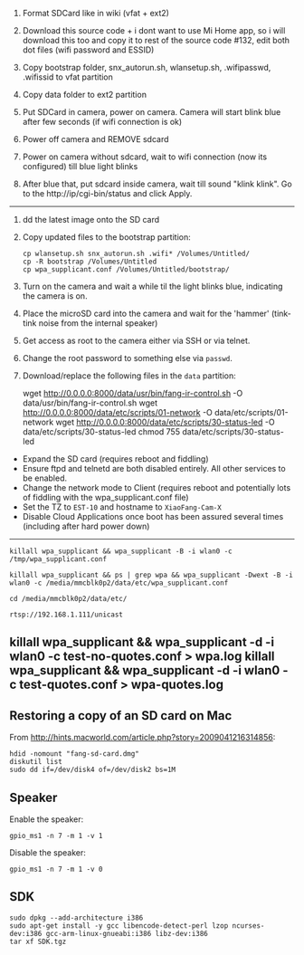 1. Format SDCard like in wiki (vfat + ext2)

2. Download this source code + i dont want to use Mi Home app, so i will
   download this too and copy it to rest of the source code #132, edit both
   dot files (wifi password and ESSID)

3. Copy bootstrap folder, snx_autorun.sh, wlansetup.sh, .wifipasswd, .wifissid
   to vfat partition

4. Copy data folder to ext2 partition

5. Put SDCard in camera, power on camera. Camera will start blink blue after
   few seconds (if wifi connection is ok)

6. Power off camera and REMOVE sdcard

7. Power on camera without sdcard, wait to wifi connection (now its
   configured) till blue light blinks

8. After blue that, put sdcard inside camera, wait till sound "klink klink".
   Go to the http://ip/cgi-bin/status and click Apply.

---

1. dd the latest image onto the SD card

2. Copy updated files to the bootstrap partition:

       cp wlansetup.sh snx_autorun.sh .wifi* /Volumes/Untitled/
       cp -R bootstrap /Volumes/Untitled
       cp wpa_supplicant.conf /Volumes/Untitled/bootstrap/

3. Turn on the camera and wait a while til the light blinks blue, indicating
   the camera is on.

3. Place the microSD card into the camera and wait for the 'hammer' (tink-tink
   noise from the internal speaker)

4. Get access as root to the camera either via SSH or via telnet.

5. Change the root password to something else via `passwd`.

6. Download/replace the following files in the `data` partition:

   wget http://0.0.0.0:8000/data/usr/bin/fang-ir-control.sh -O data/usr/bin/fang-ir-control.sh
   wget http://0.0.0.0:8000/data/etc/scripts/01-network -O data/etc/scripts/01-network
   wget http://0.0.0.0:8000/data/etc/scripts/30-status-led -O data/etc/scripts/30-status-led
   chmod 755 data/etc/scripts/30-status-led

* Expand the SD card (requires reboot and fiddling)
* Ensure ftpd and telnetd are both disabled entirely. All other services to be
enabled.
* Change the network mode to Client (requires reboot and potentially lots of
fiddling with the wpa_supplicant.conf file)
* Set the TZ to `EST-10` and hostname to `XiaoFang-Cam-X`
* Disable Cloud Applications once boot has been assured several times
(including after hard power down)

---


    killall wpa_supplicant && wpa_supplicant -B -i wlan0 -c /tmp/wpa_supplicant.conf

    killall wpa_supplicant && ps | grep wpa && wpa_supplicant -Dwext -B -i wlan0 -c /media/mmcblk0p2/data/etc/wpa_supplicant.conf

    cd /media/mmcblk0p2/data/etc/

    rtsp://192.168.1.111/unicast

killall wpa_supplicant && wpa_supplicant -d -i wlan0 -c test-no-quotes.conf > wpa.log
killall wpa_supplicant && wpa_supplicant -d -i wlan0 -c test-quotes.conf > wpa-quotes.log
---

## Restoring a copy of an SD card on Mac

From http://hints.macworld.com/article.php?story=2009041216314856:

    hdid -nomount "fang-sd-card.dmg"
    diskutil list
    sudo dd if=/dev/disk4 of=/dev/disk2 bs=1M


## Speaker

Enable the speaker:

    gpio_ms1 -n 7 -m 1 -v 1

Disable the speaker:

    gpio_ms1 -n 7 -m 1 -v 0


## SDK

    sudo dpkg --add-architecture i386
    sudo apt-get install -y gcc libencode-detect-perl lzop ncurses-dev:i386 gcc-arm-linux-gnueabi:i386 libz-dev:i386
    tar xf SDK.tgz

